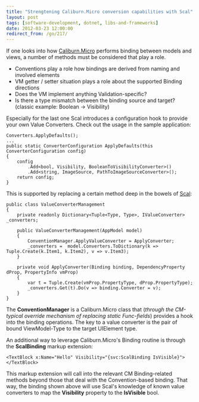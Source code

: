 ```yaml
---
title: "Strengtening Caliburn.Micro conversion capabilities with Scal"
layout: post
tags: [software-development, dotnet, libs-and-frameworks]
date: 2012-03-23 12:00:00
redirect_from: /go/217/
---
```


If one looks into how [Caliburn.Micro][2] performs binding between models and views, a number of methods must be considered that play a role.

* Conventions play a role how bindings are derived from naming and involved elements
* VM getter / setter situation plays a role about the supported Binding directions
* Does the VM implement anything Validation-specific?
* Is there a type mismatch between the binding source and target? (classic example: Boolean -> Visibility)

Especially for the last one Scal introduces a configuration hook to provide your own Value Converters. Check out the usage in the sample application:

    Converters.ApplyDefaults();
    ...
    public static ConverterConfiguration ApplyDefaults(this ConverterConfiguration config)
    {
        config
            .Add<bool, Visibility, BooleanToVisibilityConverter>()
            .Add<string, ImageSource, PathToImageSourceConverter>();
        return config;
    }

This is supported by replacing a certain method deep in the bowels of [Scal][1]:

    public class ValueConverterManagement
    {
        private readonly Dictionary<Tuple<Type, Type>, IValueConverter> _converters;
    
        public ValueConverterManagement(AppModel model)
        {
            ConventionManager.ApplyValueConverter = ApplyConverter;
            _converters =  model.Converters.ToDictionary(k => Tuple.Create(k.Item1, k.Item2), v => v.Item3);
        }
    
        private void ApplyConverter(Binding binding, DependencyProperty dProp, PropertyInfo vmProp)
        {
            var t = Tuple.Create(vmProp.PropertyType, dProp.PropertyType);
            _converters.Get(t).Do(v => binding.Converter = v);
        }
    }

The __ConventionManager__ is a Caliburn.Micro class that (_through the CM-typical override mechanism of replacing static Func-fields_) provides a hook into the binding operations. The key to a value converter is the pair of bound ViewModel-Type to the target UIElement type.

An additional way to leverage Caliburn.Micro's Binding routine is through the __ScalBinding__ markup extension:

`<TextBlock x:Name="Hello" Visibility="{svc:ScalBinding IsVisible}"></TextBlock>`

This markup extension will call into the relevant CM Binding-related methods beyond those that deal with the Convention-based binding. That way, the binding shown above will use Scal's knowledge of known value converters to map the __Visibility__ property to the __IsVisible__ bool.

  [1]: https://github.com/flq/scal
  [2]: http://caliburnmicro.codeplex.com/